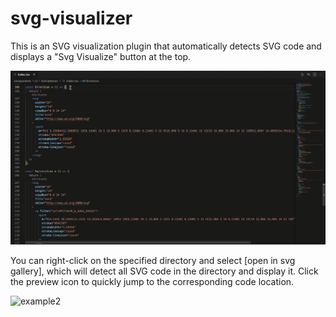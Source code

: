 # svg-visualizer

This is an SVG visualization plugin that automatically detects SVG code and displays a "Svg Visualize" button at the top.

![example1](images/example1.gif)

You can right-click on the specified directory and select [open in svg gallery], which will detect all SVG code in the directory and display it. Click the preview icon to quickly jump to the corresponding code location.

![example2](images/example2.gif)
